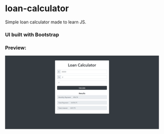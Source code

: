 # loan-calculator
Simple loan calculator made to learn JS.

###  UI built with Bootstrap

### Preview:
![alt-text](https://github.com/PierreBezuchow/loan-calculator/blob/master/img/loan-calculator-preview.png)
